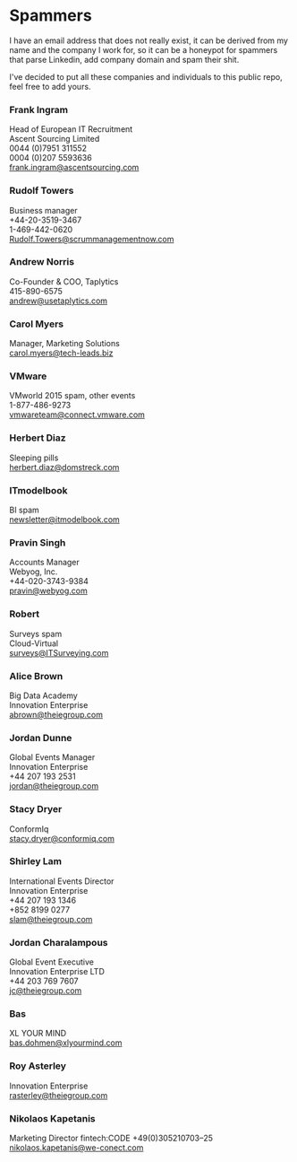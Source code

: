 Spammers
========

I have an email address that does not really exist, it can be derived from my name and the company I work for, so it can be a honeypot for spammers that parse Linkedin, add company domain and spam their shit.

I've decided to put all these companies and individuals to this public repo, feel free to add yours.


### Frank Ingram
Head of European IT Recruitment    
Ascent Sourcing Limited    
0044 (0)7951 311552    
0004 (0)207 5593636    
frank.ingram@ascentsourcing.com    

### Rudolf Towers
Business manager    
+44-20-3519-3467    
1-469-442-0620    
Rudolf.Towers@scrummanagementnow.com    

### Andrew Norris
Co-Founder & COO, Taplytics    
415-890-6575    
andrew@usetaplytics.com    

### Carol Myers
Manager, Marketing Solutions    
carol.myers@tech-leads.biz    

### VMware
VMworld 2015 spam, other events    
1-877-486-9273     
vmwareteam@connect.vmware.com    

### Herbert Diaz
Sleeping pills    
herbert.diaz@domstreck.com    

### ITmodelbook
BI spam    
newsletter@itmodelbook.com    

### Pravin Singh
Accounts Manager    
Webyog, Inc.    
+44-020-3743-9384    
pravin@webyog.com    

### Robert
Surveys spam    
Cloud-Virtual    
surveys@ITSurveying.com    

### Alice Brown
Big Data Academy    
Innovation Enterprise    
abrown@theiegroup.com    

### Jordan Dunne
Global Events Manager    
Innovation Enterprise    
+44 207 193 2531    
jordan@theiegroup.com    

### Stacy Dryer
ConformIq    
stacy.dryer@conformiq.com    

### Shirley Lam
International Events Director    
Innovation Enterprise    
+44 207 193 1346    
+852 8199 0277    
slam@theiegroup.com    

### Jordan Charalampous
Global Event Executive    
Innovation Enterprise LTD    
+44 203 769 7607    
jc@theiegroup.com    

### Bas
XL YOUR MIND    
bas.dohmen@xlyourmind.com    

### Roy Asterley
Innovation Enterprise    
rasterley@theiegroup.com    

### Nikolaos Kapetanis
Marketing Director
fintech:CODE
+49(0)305210703–25
nikolaos.kapetanis@we-conect.com

